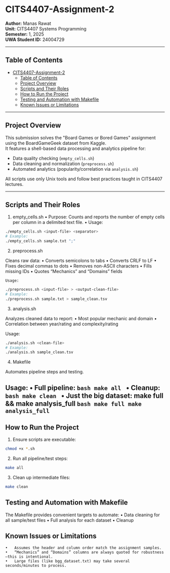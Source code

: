 # CITS4407-Assignment-2

**Author:** Manas Rawat  
**Unit:** CITS4407 Systems Programming  
**Semester:** 1, 2025  
**UWA Student ID:** 24004729

---

## Table of Contents

- [CITS4407-Assignment-2](#cits4407-assignment-2)
  - [Table of Contents](#table-of-contents)
  - [Project Overview](#project-overview)
  - [Scripts and Their Roles](#scripts-and-their-roles)
  - [How to Run the Project](#how-to-run-the-project)
  - [Testing and Automation with Makefile](#testing-and-automation-with-makefile)
  - [Known Issues or Limitations](#known-issues-or-limitations)

---

## Project Overview

This submission solves the "Board Games or Bored Games" assignment using the BoardGameGeek dataset from Kaggle.  
It features a shell-based data processing and analytics pipeline for:

- Data quality checking (`empty_cells.sh`)
- Data cleaning and normalization (`preprocess.sh`)
- Automated analytics (popularity/correlation via `analysis.sh`)

All scripts use only Unix tools and follow best practices taught in CITS4407 lectures.

---



## Scripts and Their Roles

1. empty_cells.sh
	•	Purpose: Counts and reports the number of empty cells per column in a delimited text file.
	•	Usage:

```bash
./empty_cells.sh <input-file> <separator>
# Example:
./empty_cells.sh sample.txt ";"

```
2. preprocess.sh

Cleans raw data:
	•	Converts semicolons to tabs
	•	Converts CRLF to LF
	•	Fixes decimal commas to dots
	•	Removes non-ASCII characters
	•	Fills missing IDs
	•	Quotes “Mechanics” and “Domains” fields

    Usage:
```bash
./preprocess.sh <input-file> > <output-clean-file>
# Example:
./preprocess.sh sample.txt > sample_clean.tsv
```

3. analysis.sh

Analyzes cleaned data to report:
	•	Most popular mechanic and domain
	•	Correlation between year/rating and complexity/rating

Usage:

```bash
./analysis.sh <clean-file>
# Example:
./analysis.sh sample_clean.tsv
```
4. Makefile

Automates pipeline steps and testing.

Usage:
	•	Full pipeline: 
        ```bash
        make all
        ```
	•	Cleanup: 
        ```bash
        make clean
        ```
	•	Just the big dataset: make full && make analysis_full
        ```bash
        make full
        make analysis_full
        ```
---

## How to Run the Project

1. Ensure scripts are executable:

```bash
chmod +x *.sh
```

2.	Run all pipeline/test steps:

```bash
make all
```
3. Clean up intermediate files:

```bash
make clean
```

## Testing and Automation with Makefile

The Makefile provides convenient targets to automate:
	•	Data cleaning for all sample/test files
	•	Full analysis for each dataset
	•	Cleanup

## Known Issues or Limitations

	•	Assumes the header and column order match the assignment samples.
	•	“Mechanics” and “Domains” columns are always quoted for robustness—this is intentional.
	•	Large files (like bgg_dataset.txt) may take several seconds/minutes to process.    